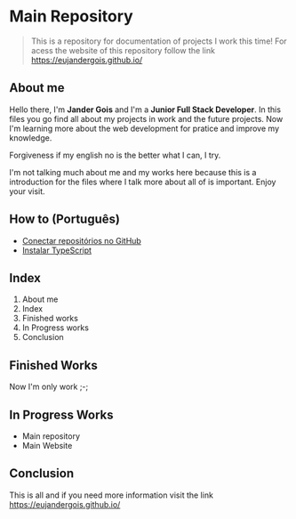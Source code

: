 # Main Repository

> This is a repository for documentation of projects I work this time! For acess the website of this repository follow the link <https://eujandergois.github.io/>

## About me

Hello there, I'm **Jander Gois** and I'm a **Junior Full Stack Developer**. In this files you go find all about my projects in work and the future projects. Now I'm learning more about the web development for pratice and improve my knowledge.

Forgiveness if my english no is the better what I can, I try.

I'm not talking much about me and my works here because this is a introduction for the files where I talk more about all of is important. Enjoy your visit.

## How to (Português)
- [Conectar repositórios no GitHub](docs/git.md)
- [Instalar TypeScript](docs/typescript.md)

## Index

1. About me
2. Index
3. Finished works
4. In Progress works
5. Conclusion

## Finished Works

Now I'm only work ;-;

## In Progress Works

* Main repository
* Main Website

## Conclusion

This is all and if you need more information visit the link <https://eujandergois.github.io/>